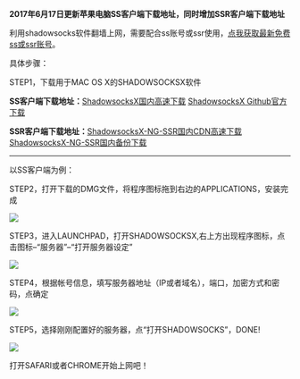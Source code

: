 **2017年6月17日更新苹果电脑SS客户端下载地址，同时增加SSR客户端下载地址**

利用shadowsocks软件翻墙上网，需要配合ss账号或ssr使用，[点我获取最新免费ss或ssr账号](https://github.com/Alvin9999/new-pac/wiki/ss%E5%85%8D%E8%B4%B9%E8%B4%A6%E5%8F%B7)。

具体步骤：

STEP1，下载用于MAC OS X的SHADOWSOCKSX软件 

**SS客户端下载地址：**[ShadowsocksX国内高速下载](http://yuweining.cn/t/SS-Mac-X.dmg) [ShadowsocksX Github官方下载](https://github.com/shadowsocks/shadowsocks-iOS/releases)

**SSR客户端下载地址：**[ShadowsocksX-NG-SSR国内CDN高速下载](https://shimo.im/api/file/b0Um2Js1mBoqeMV4/attachments/law3fwzlSi8JliNq)  [ShadowsocksX-NG-SSR国内备份下载](https://www.babel.cc/share.do?s=1540367796358713)   


***

以SS客户端为例：

STEP2，打开下载的DMG文件，将程序图标拖到右边的APPLICATIONS，安装完成

![](https://raw.githubusercontent.com/Alvin9999/pac2/master/MAC1.png)

STEP3，进入LAUNCHPAD，打开SHADOWSOCKSX,右上方出现程序图标，点击图标–“服务器”–“打开服务器设定”

![](https://raw.githubusercontent.com/Alvin9999/pac2/master/MAC2.png)

STEP4，根据帐号信息，填写服务器地址（IP或者域名），端口，加密方式和密码，点确定

![](https://raw.githubusercontent.com/Alvin9999/pac2/master/MAC3.png)

STEP5，选择刚刚配置好的服务器，点“打开SHADOWSOCKS”，DONE!

![](https://raw.githubusercontent.com/Alvin9999/pac2/master/MAC4.png)

打开SAFARI或者CHROME开始上网吧！
